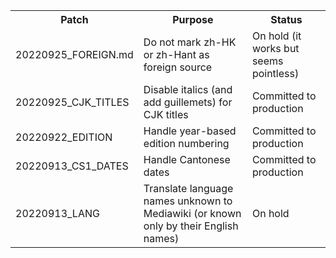 <table>
<tr><th>Patch<th>Purpose<th>Status

<tr><td scope=row>
20220925_FOREIGN.md
<td>Do not mark zh-HK or zh-Hant as foreign source
<td>On hold (it works but seems pointless)

<tr><td scope=row>
20220925_CJK_TITLES
<td>Disable italics (and add guillemets) for CJK titles
<td>Committed to production

<tr><td scope=row>
20220922_EDITION
<td>Handle year-based edition numbering
<td>Committed to production

<tr><td scope=row>
20220913_CS1_DATES
<td>Handle Cantonese dates
<td>Committed to production

<tr><td scope=row>
20220913_LANG
<td>Translate language names unknown to Mediawiki (or known only by their English names)
<td>On hold

</table>
